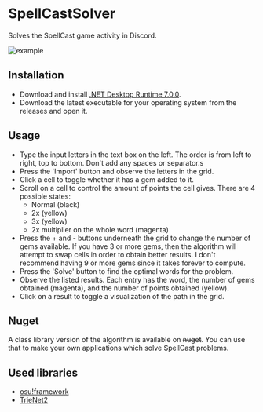 # SpellCastSolver
Solves the SpellCast game activity in Discord.

![example](https://i.imgur.com/7CjTE28.png)

## Installation
- Download and install [.NET Desktop Runtime 7.0.0](https://dotnet.microsoft.com/en-us/download/dotnet/7.0).
- Download the latest executable for your operating system from the releases and open it.

## Usage
- Type the input letters in the text box on the left. The order is from left to right, top to bottom. Don't add any spaces or separator.s
- Press the 'Import' button and observe the letters in the grid.
- Click a cell to toggle whether it has a gem added to it.
- Scroll on a cell to control the amount of points the cell gives. There are 4 possible states:
  - Normal (black)
  - 2x (yellow)
  - 3x (yellow)
  - 2x multiplier on the whole word (magenta)
- Press the + and - buttons underneath the grid to change the number of gems available. 
If you have 3 or more gems, then the algorithm will attempt to swap cells in order to obtain better results.
I don't recommend having 9 or more gems since it takes forever to compute.
- Press the 'Solve' button to find the optimal words for the problem.
- Observe the listed results. Each entry has the word, the number of gems obtained (magenta), and the number of points obtained (yellow).
- Click on a result to toggle a visualization of the path in the grid.

## Nuget
A class library version of the algorithm is available on ~~nuget~~. You can use that to make your own applications which solve SpellCast problems.

## Used libraries
- [osu!framework](https://github.com/ppy/osu-framework)
- [TrieNet2](https://github.com/OliBomby/trienet)
